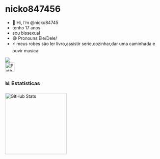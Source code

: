 # nicko847456
- 👋 Hi, I’m @nicko84745
-  tenho 17 anos
-  sou bissexual
- 😄 Pronouns:Ele/Dele/
- ⚡ meus robes são ler livro,assistir serie,cozinhar,dar uma caminhada e ouvir musica
<!--social media-->
<div> 
  <a href="https://instagram.com/@nick.84745" target="_blank"><img src="https://img.shields.io/badge/-Instagram-%23E4405F?style=for-the-badge&logo=instagram&logoColor=white" target="_blank"></a>
</div>
<img 
    align="left" 
    alt="Python" 
    title="Python"
    width="30px" 
    style="padding-right: 10px;" 
    src="https://cdn.jsdelivr.net/gh/devicons/devicon@latest/icons/python/python-original.svg" 
/>

<br/>
<br/>

### 📊 Estatísticas



<img 
      align="left" 
      alt="GitHub Stats" 
      height="200" 
      src="https://github-readme-stats.vercel.app/api/top-langs/?username=larissakich&theme=tokyonight&layout=compact&custom_title=Tecnologias&langs_count=9" 
  />

</p>
